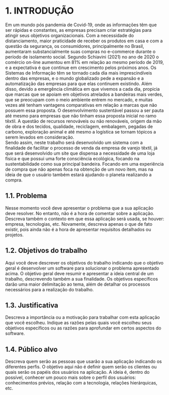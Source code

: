 # 1. INTRODUÇÃO

Em um mundo pós pandemia de Covid-19, onde as informações têm que ser rápidas e constantes, as empresas precisam criar estratégias para atingir seus objetivos organizacionais. Com a necessidade do distanciamento, maior praticidade de receber os produtos em casa e com a questão da segurança, os consumidores, principalmente no Brasil, aumentaram substancialmente suas compras no e-commerce durante o período de isolamento social. Segundo Schiavini (2021) no ano de 2020  o comércio on-line aumentou em 81% em relação ao mesmo período de 2019, e a expectativa é que continue em crescimento pelos próximos anos. Os Sistemas de Informação têm se tornado cada dia mais imprescindíveis dentro das empresas, e o mundo globalizado pede a expansão e a automatização das empresas para que elas continuem existindo. 
	Além disso, devido a emergência climática em que vivemos a cada dia, propicia que marcas que se apoiam em objetivos atrelados a bandeiras mais verdes, que se preocupam com o meio ambiente entrem no mercado, e muitas vezes até tenham vantagens comparativas em relação a marcas que não possuem essa proposta. O desenvolvimento sustentável passou a ser pauta até mesmo para empresas que não tinham essa proposta inicial no ramo têxtil. A questão de recursos renováveis ou não renováveis, origem da mão de obra e dos tecidos, qualidade, reciclagem, embalagem, pegadas de carbono, exploração animal e até mesmo a logística se tornam tópicos a serem levados em consideração.    
	Sendo assim, neste trabalho será desenvolvido um sistema com a finalidade de facilitar o processo de venda da empresa de varejo têxtil, já que será desenvolvido um site que dispensa a necessidade de uma loja física e que possui uma forte consciência ecológica, focando na sustentabilidade como sua principal bandeira. Focando em uma experiência de compra que não apenas foca na obtenção de um novo item, mas na ideia de que o usuário também estará ajudando o planeta realizando a compra.  


## 1.1. Problema

Nesse momento você deve apresentar o problema que a sua aplicação deve resolver. No entanto, não é a hora de comentar sobre a aplicação. 
Descreva também o contexto em que essa aplicação será usada, se houver: empresa, tecnologias, etc. Novamente, descreva apenas o que de fato existir, pois ainda não é a hora de apresentar requisitos detalhados ou projetos.

## 1.2. Objetivos do trabalho

Aqui você deve descrever os objetivos do trabalho indicando que o objetivo geral é desenvolver um software para solucionar o problema apresentado acima. O objetivo geral deve resumir e apresentar a ideia central de um trabalho, descrevendo também a sua finalidade. Os objetivos específicos darão uma maior delimitação ao tema, além de detalhar os processos necessários para a realização do trabalho.

## 1.3. Justificativa

Descreva a importância ou a motivação para trabalhar com esta aplicação que você escolheu. Indique as razões pelas quais você escolheu seus objetivos específicos ou as razões para aprofundar em certos aspectos do software.

## 1.4. Público alvo

Descreva quem serão as pessoas que usarão a sua aplicação indicando os diferentes perfis. O objetivo aqui não é definir quem serão os clientes ou quais serão os papéis dos usuários na aplicação. A ideia é, dentro do possível, conhecer um pouco mais sobre o perfil dos usuários: conhecimentos prévios, relação com a tecnologia, relações hierárquicas, etc.
